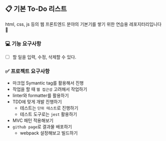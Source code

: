 ## 📋 기본 To-Do 리스트
html, css, js 등의 웹 프론트엔드 분야의 기본기를 쌓기 위한 연습용 레포지터리입니다🚀

### 💻 기능 요구사항
- [ ] 할 일을 입력, 수정, 삭제할 수 있다.

### ✅ 프로젝트 요구사항
- 마크업 Symantic tag를 활용해서 진행
- 작업을 할 때 `웹 접근성` 고려해서 작업하기
- linter와 formatter를 활용하기
- TDD에 맞게 개발 진행하기
  - 테스트는 `단위 테스트`로 진행하기
  - 테스트 도구로는 `jest` 활용하기
- MVC 패턴 적용해보기
- `github page`로 결과물 배포하기
  - webpack 설정해보고 빌드하기
